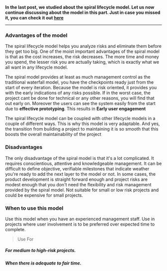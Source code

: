 **In the last post, we studied about the spiral lifecycle model. Let us now continue discussing about the model in this part. Just in case you missed it, you can check it out [here](https://dev.to/aatmaj/spiral-lifecycle-model-part-1-4cjh)**

---

### Advantages of the model

The spiral lifecycle model helps you analyze risks and eliminate them before they get too big. One of the moist important advantages of the spiral model is that as the cost increases, the risk decreases. The more time and money you spend, the lesser risk you are actually taking, which is exactly what we all want in any lifecycle model.

The spiral model provides at least as much management control as the traditional waterfall model, you have the checkpoints ready just from the start of every iteration. Because the model is risk oriented, it provides you with the early indications of any risks possible. If in the worst case, the project cant be done for technical or any other reasons, you will find that out early on. Moreover the users can see the system easily from the start due to **effective prototyping**. This results in **Early user engagement**

The spiral lifecycle model can be coupled with other lifecycle models in a couple of different ways. This is why this model is very adaptable. And yes, the transition from building a project to maintaining it is so smooth that this boosts the overall maintainability of the project

### Disadvantages

The only disadvantage of the spiral model is that it's a lot complicated. It requires conscientious, attentive and knowledgeable management. It can be difficult to define objective, verifiable milestones that indicate weather you're ready to add the next layer to the model or not. In some cases, the product development is straight forward enough and project risks are modest enough that you don't need the flexibility and risk management provided by the spiral model. Not suitable for small or low risk projects and could be expensive for small projects.

### When to use this model

Use this model when you have an experienced management staff. Use in projects where user involvement is to be preferred over expected time to complete.

> Use For

##### For medium to high-risk projects.

##### When there is adequate to fair time.
